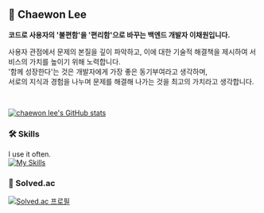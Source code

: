 ## 👋 Chaewon Lee
<p>
<strong>코드로 사용자의 '불편함'을 '편리함'으로 바꾸는 백엔드 개발자 이채원입니다.</strong>
</p>

사용자 관점에서 문제의 본질을 깊이 파악하고, 이에 대한 기술적 해결책을 제시하여 서비스의 가치를 높이기 위해 노력합니다.<br>
'함께 성장한다'는 것은 개발자에게 가장 좋은 동기부여라고 생각하며,<br>서로의 지식과 경험을 나누며 문제를 해결해 나가는 것을 최고의 가치라고 생각합니다.

<br>

[![chaewon lee's GitHub stats](https://github-readme-stats.vercel.app/api?username=chaeum9)](https://github.com/chaeum9/github-readme-stats)


### 🛠️ Skills
I use it often.<br>
[![My Skills](https://skillicons.dev/icons?i=java,spring,mysql)](https://skillicons.dev)
<br>
   

### 🌱 Solved.ac
[![Solved.ac 프로필](http://mazassumnida.wtf/api/generate_badge?boj=ecw1110)](https://solved.ac/ecw1110)

